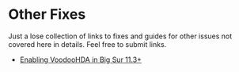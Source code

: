 # Other Fixes
Just a lose collection of links to fixes and guides for other issues not covered here in details. Feel free to submit links.

- [Enabling VoodooHDA in Big Sur 11.3+](https://www.insanelymac.com/forum/topic/314406-voodoohda-299/?do=findComment&comment=2756841)